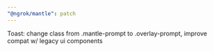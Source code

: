```yaml
---
"@ngrok/mantle": patch
---
```


Toast: change class from .mantle-prompt to .overlay-prompt, improve compat w/ legacy ui components
